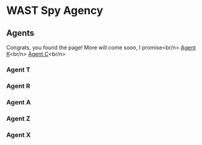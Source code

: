 
# WAST Spy Agency

## Agents
Congrats, you found the page! More will come soon, I promise<br/n>
[Agent K](K.md)<br/n>
[Agent C](C.md)<br/n>
### Agent T
### Agent R
### Agent A
### Agent Z
### Agent X

